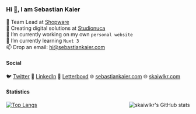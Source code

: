 ### Hi 👋, I am Sebastian Kaier

💼 Team Lead at [Shopware](https://www.shopware.com/)  
💼 Creating digital solutions at [Studionuca](https://www.studionuca.com)  
🔭 I’m currently working on my own `personal website`  
🌱 I’m currently learning `Nuxt 3`  
📫 Drop an email: hi@sebastiankaier.com  

#### Social

🐦 [Twitter](https://twitter.com/skaiwlkr)
💼 [LinkedIn](https://www.linkedin.com/in/sebastian-kaier)
🎥 [Letterboxd](https://letterboxd.com/skaiwlkr/)
🌐 [sebastiankaier.com](https://sebastiankaier.com)
🌐 [skaiwlkr.com](https://skaiwlkr.com)


#### Statistics
<img align="right" alt="skaiwlkr's GitHub stats" src="https://github-readme-stats.vercel.app/api?username=skaiwlkr&count_private=1&show_icons=true&" />

[![Top Langs](https://github-readme-stats.vercel.app/api/top-langs/?username=skaiwlkr&layout=compact)](https://github.com/anuraghazra/github-readme-stats)

<!--
**skaiwlkr/skaiwlkr** is a ✨ _special_ ✨ repository because its `README.md` (this file) appears on your GitHub profile.

Here are some ideas to get you started:

- 🔭 I’m currently working on ...
- 🌱 I’m currently learning ...
- 👯 I’m looking to collaborate on ...
- 🤔 I’m looking for help with ...
- 💬 Ask me about ...
- 📫 How to reach me: ...
- 😄 Pronouns: ...
- ⚡ Fun fact: ...
-->
